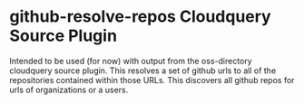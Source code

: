# github-resolve-repos Cloudquery Source Plugin

Intended to be used (for now) with output from the oss-directory cloudquery
source plugin. This resolves a set of github urls to all of the repositories
contained within those URLs. This discovers all github repos for urls of
organizations or a users.
